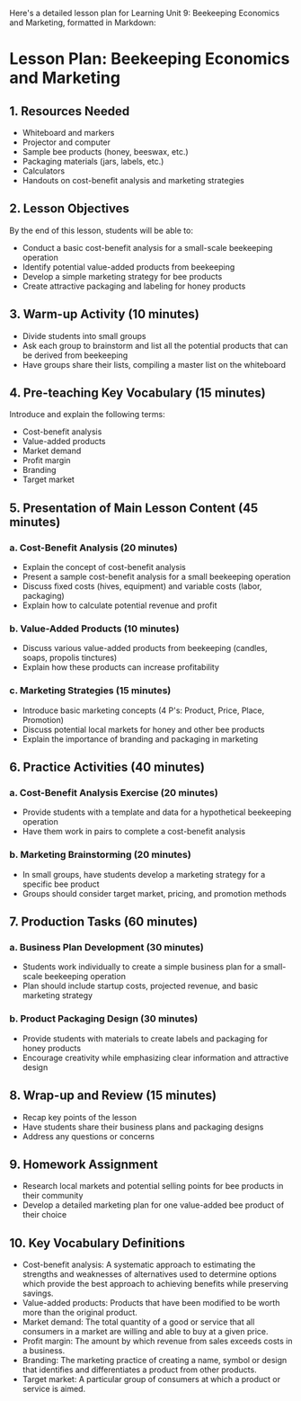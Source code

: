 Here's a detailed lesson plan for Learning Unit 9: Beekeeping Economics and Marketing, formatted in Markdown:

# Lesson Plan: Beekeeping Economics and Marketing

## 1. Resources Needed

- Whiteboard and markers
- Projector and computer
- Sample bee products (honey, beeswax, etc.)
- Packaging materials (jars, labels, etc.)
- Calculators
- Handouts on cost-benefit analysis and marketing strategies

## 2. Lesson Objectives

By the end of this lesson, students will be able to:
- Conduct a basic cost-benefit analysis for a small-scale beekeeping operation
- Identify potential value-added products from beekeeping
- Develop a simple marketing strategy for bee products
- Create attractive packaging and labeling for honey products

## 3. Warm-up Activity (10 minutes)

- Divide students into small groups
- Ask each group to brainstorm and list all the potential products that can be derived from beekeeping
- Have groups share their lists, compiling a master list on the whiteboard

## 4. Pre-teaching Key Vocabulary (15 minutes)

Introduce and explain the following terms:
- Cost-benefit analysis
- Value-added products
- Market demand
- Profit margin
- Branding
- Target market

## 5. Presentation of Main Lesson Content (45 minutes)

### a. Cost-Benefit Analysis (20 minutes)
- Explain the concept of cost-benefit analysis
- Present a sample cost-benefit analysis for a small beekeeping operation
- Discuss fixed costs (hives, equipment) and variable costs (labor, packaging)
- Explain how to calculate potential revenue and profit

### b. Value-Added Products (10 minutes)
- Discuss various value-added products from beekeeping (candles, soaps, propolis tinctures)
- Explain how these products can increase profitability

### c. Marketing Strategies (15 minutes)
- Introduce basic marketing concepts (4 P's: Product, Price, Place, Promotion)
- Discuss potential local markets for honey and other bee products
- Explain the importance of branding and packaging in marketing

## 6. Practice Activities (40 minutes)

### a. Cost-Benefit Analysis Exercise (20 minutes)
- Provide students with a template and data for a hypothetical beekeeping operation
- Have them work in pairs to complete a cost-benefit analysis

### b. Marketing Brainstorming (20 minutes)
- In small groups, have students develop a marketing strategy for a specific bee product
- Groups should consider target market, pricing, and promotion methods

## 7. Production Tasks (60 minutes)

### a. Business Plan Development (30 minutes)
- Students work individually to create a simple business plan for a small-scale beekeeping operation
- Plan should include startup costs, projected revenue, and basic marketing strategy

### b. Product Packaging Design (30 minutes)
- Provide students with materials to create labels and packaging for honey products
- Encourage creativity while emphasizing clear information and attractive design

## 8. Wrap-up and Review (15 minutes)

- Recap key points of the lesson
- Have students share their business plans and packaging designs
- Address any questions or concerns

## 9. Homework Assignment

- Research local markets and potential selling points for bee products in their community
- Develop a detailed marketing plan for one value-added bee product of their choice

## 10. Key Vocabulary Definitions

- Cost-benefit analysis: A systematic approach to estimating the strengths and weaknesses of alternatives used to determine options which provide the best approach to achieving benefits while preserving savings.
- Value-added products: Products that have been modified to be worth more than the original product.
- Market demand: The total quantity of a good or service that all consumers in a market are willing and able to buy at a given price.
- Profit margin: The amount by which revenue from sales exceeds costs in a business.
- Branding: The marketing practice of creating a name, symbol or design that identifies and differentiates a product from other products.
- Target market: A particular group of consumers at which a product or service is aimed.